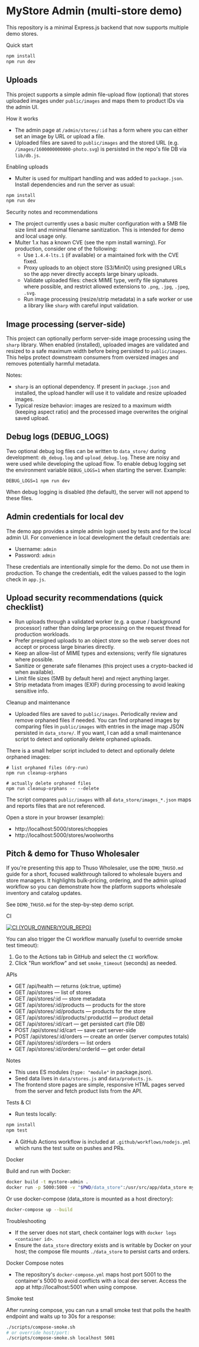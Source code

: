 # MyStore Admin (multi-store demo)

This repository is a minimal Express.js backend that now supports multiple demo stores.

Quick start

```bash
npm install
npm run dev
```

Uploads
-------

This project supports a simple admin file-upload flow (optional) that stores uploaded images under `public/images` and maps them to product IDs via the admin UI.

How it works
- The admin page at `/admin/stores/:id` has a form where you can either set an image by URL or upload a file.
- Uploaded files are saved to `public/images` and the stored URL (e.g. `/images/1600000000000-photo.svg`) is persisted in the repo's file DB via `lib/db.js`.

Enabling uploads
- Multer is used for multipart handling and was added to `package.json`. Install dependencies and run the server as usual:

```bash
npm install
npm run dev
```

Security notes and recommendations
- The project currently uses a basic multer configuration with a 5MB file size limit and minimal filename sanitization. This is intended for demo and local usage only.
- Multer 1.x has a known CVE (see the npm install warning). For production, consider one of the following:
	- Use `1.4.4-lts.1` (if available) or a maintained fork with the CVE fixed.
	- Proxy uploads to an object store (S3/MinIO) using presigned URLs so the app never directly accepts large binary uploads.
	- Validate uploaded files: check MIME type, verify file signatures where possible, and restrict allowed extensions to `.png`, `.jpg`, `.jpeg`, `.svg`.
	- Run image processing (resize/strip metadata) in a safe worker or use a library like `sharp` with careful input validation.

Image processing (server-side)
------------------------------

This project can optionally perform server-side image processing using the `sharp` library. When enabled (installed), uploaded images are validated and resized to a safe maximum width before being persisted to `public/images`. This helps protect downstream consumers from oversized images and removes potentially harmful metadata.

Notes:
- `sharp` is an optional dependency. If present in `package.json` and installed, the upload handler will use it to validate and resize uploaded images.
- Typical resize behavior: images are resized to a maximum width (keeping aspect ratio) and the processed image overwrites the original saved upload.

Debug logs (DEBUG_LOGS)
-----------------------

Two optional debug log files can be written to `data_store/` during development: `db_debug.log` and `upload_debug.log`. These are noisy and were used while developing the upload flow. To enable debug logging set the environment variable `DEBUG_LOGS=1` when starting the server. Example:

```
DEBUG_LOGS=1 npm run dev
```

When debug logging is disabled (the default), the server will not append to these files.

Admin credentials for local dev
-----------------------------

The demo app provides a simple admin login used by tests and for the local admin UI. For convenience in local development the default credentials are:

- Username: `admin`
- Password: `admin`

These credentials are intentionally simple for the demo. Do not use them in production. To change the credentials, edit the values passed to the login check in `app.js`.

Upload security recommendations (quick checklist)
-----------------------------------------------

- Run uploads through a validated worker (e.g. a queue / background processor) rather than doing large processing on the request thread for production workloads.
- Prefer presigned uploads to an object store so the web server does not accept or process large binaries directly.
- Keep an allow-list of MIME types and extensions; verify file signatures where possible.
- Sanitize or generate safe filenames (this project uses a crypto-backed id when available).
- Limit file sizes (5MB by default here) and reject anything larger.
- Strip metadata from images (EXIF) during processing to avoid leaking sensitive info.

Cleanup and maintenance
- Uploaded files are saved to `public/images`. Periodically review and remove orphaned files if needed. You can find orphaned images by comparing files in `public/images` with entries in the image map JSON persisted in `data_store/`.
If you want, I can add a small maintenance script to detect and optionally delete orphaned uploads.

There is a small helper script included to detect and optionally delete orphaned images:

```
# list orphaned files (dry-run)
npm run cleanup-orphans

# actually delete orphaned files
npm run cleanup-orphans -- --delete
```

The script compares `public/images` with all `data_store/images_*.json` maps and reports files that are not referenced.

Open a store in your browser (example):

- http://localhost:5000/stores/choppies
- http://localhost:5000/stores/woolworths

Pitch & demo for Thuso Wholesaler
--------------------------------

If you're presenting this app to Thuso Wholesaler, use the `DEMO_THUSO.md` guide for a short, focused walkthrough tailored to wholesale buyers and store managers. It highlights bulk-pricing, ordering, and the admin upload workflow so you can demonstrate how the platform supports wholesale inventory and catalog updates.

See `DEMO_THUSO.md` for the step-by-step demo script.

CI

[![CI (YOUR_OWNER/YOUR_REPO)](https://github.com/YOUR_OWNER/YOUR_REPO/actions/workflows/nodejs.yml/badge.svg)](https://github.com/YOUR_OWNER/YOUR_REPO/actions/workflows/nodejs.yml)

You can also trigger the CI workflow manually (useful to override smoke test timeout):

1. Go to the Actions tab in GitHub and select the `CI` workflow.
2. Click "Run workflow" and set `smoke_timeout` (seconds) as needed.

APIs

- GET /api/health — returns {ok:true, uptime}
- GET /api/stores — list of stores
- GET /api/stores/:id — store metadata
- GET /api/stores/:id/products — products for the store
 - GET /api/stores/:id/products — products for the store
 - GET /api/stores/:id/products/:productId — product detail
 - GET /api/stores/:id/cart — get persisted cart (file DB)
 - POST /api/stores/:id/cart — save cart server-side
 - POST /api/stores/:id/orders — create an order (server computes totals)
 - GET /api/stores/:id/orders — list orders
 - GET /api/stores/:id/orders/:orderId — get order detail

Notes

- This uses ES modules (`type: "module"` in package.json).
- Seed data lives in `data/stores.js` and `data/products.js`.
- The frontend store pages are simple, responsive HTML pages served from the server and fetch product lists from the API.

Tests & CI

- Run tests locally:

```bash
npm install
npm test
```

- A GitHub Actions workflow is included at `.github/workflows/nodejs.yml` which runs the test suite on pushes and PRs.

Docker

Build and run with Docker:

```bash
docker build -t mystore-admin .
docker run -p 5000:5000 -v "$PWD/data_store":/usr/src/app/data_store mystore-admin
```

Or use docker-compose (data_store is mounted as a host directory):

```bash
docker-compose up --build
```

Troubleshooting

- If the server does not start, check container logs with `docker logs <container id>`.
- Ensure the `data_store` directory exists and is writable by Docker on your host; the compose file mounts `./data_store` to persist carts and orders.

Docker Compose notes

- The repository's `docker-compose.yml` maps host port 5001 to the container's 5000 to avoid conflicts with a local dev server. Access the app at http://localhost:5001 when using compose.

Smoke test

After running compose, you can run a small smoke test that polls the health endpoint and waits up to 30s for a response:

```bash
./scripts/compose-smoke.sh
# or override host/port:
./scripts/compose-smoke.sh localhost 5001
```
